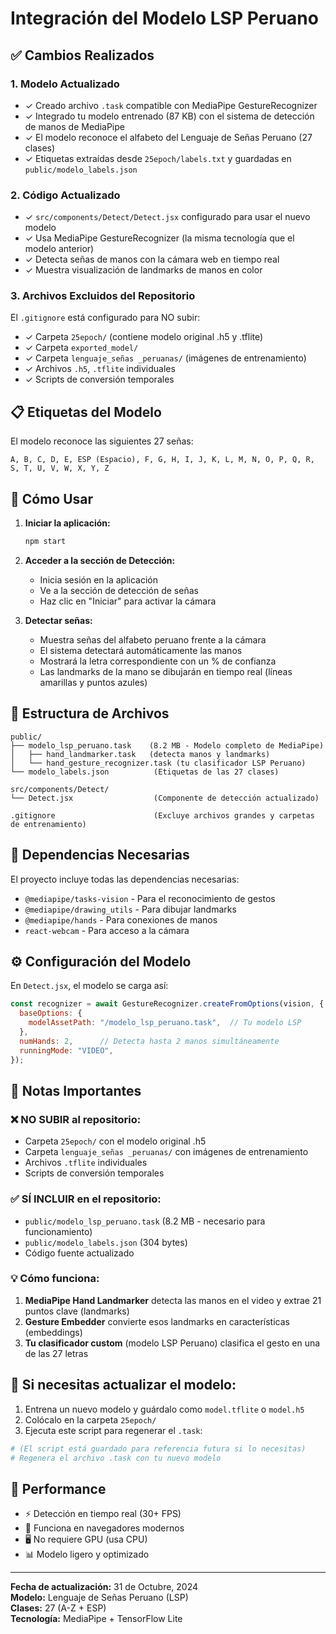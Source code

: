 # Integración del Modelo LSP Peruano

## ✅ Cambios Realizados

### 1. **Modelo Actualizado**
- ✓ Creado archivo `.task` compatible con MediaPipe GestureRecognizer
- ✓ Integrado tu modelo entrenado (87 KB) con el sistema de detección de manos de MediaPipe
- ✓ El modelo reconoce el alfabeto del Lenguaje de Señas Peruano (27 clases)
- ✓ Etiquetas extraídas desde `25epoch/labels.txt` y guardadas en `public/modelo_labels.json`

### 2. **Código Actualizado**
- ✓ `src/components/Detect/Detect.jsx` configurado para usar el nuevo modelo
- ✓ Usa MediaPipe GestureRecognizer (la misma tecnología que el modelo anterior)
- ✓ Detecta señas de manos con la cámara web en tiempo real
- ✓ Muestra visualización de landmarks de manos en color

### 3. **Archivos Excluidos del Repositorio**
El `.gitignore` está configurado para NO subir:
- ✓ Carpeta `25epoch/` (contiene modelo original .h5 y .tflite)
- ✓ Carpeta `exported_model/`
- ✓ Carpeta `lenguaje_señas _peruanas/` (imágenes de entrenamiento)
- ✓ Archivos `.h5`, `.tflite` individuales
- ✓ Scripts de conversión temporales

## 📋 Etiquetas del Modelo

El modelo reconoce las siguientes 27 señas:
```
A, B, C, D, E, ESP (Espacio), F, G, H, I, J, K, L, M, N, O, P, Q, R, S, T, U, V, W, X, Y, Z
```

## 🚀 Cómo Usar

1. **Iniciar la aplicación:**
   ```bash
   npm start
   ```

2. **Acceder a la sección de Detección:**
   - Inicia sesión en la aplicación
   - Ve a la sección de detección de señas
   - Haz clic en "Iniciar" para activar la cámara

3. **Detectar señas:**
   - Muestra señas del alfabeto peruano frente a la cámara
   - El sistema detectará automáticamente las manos
   - Mostrará la letra correspondiente con un % de confianza
   - Las landmarks de la mano se dibujarán en tiempo real (líneas amarillas y puntos azules)

## 📁 Estructura de Archivos

```
public/
├── modelo_lsp_peruano.task    (8.2 MB - Modelo completo de MediaPipe)
│   ├── hand_landmarker.task   (detecta manos y landmarks)
│   └── hand_gesture_recognizer.task (tu clasificador LSP Peruano)
└── modelo_labels.json          (Etiquetas de las 27 clases)

src/components/Detect/
└── Detect.jsx                  (Componente de detección actualizado)

.gitignore                      (Excluye archivos grandes y carpetas de entrenamiento)
```

## 🔧 Dependencias Necesarias

El proyecto incluye todas las dependencias necesarias:
- `@mediapipe/tasks-vision` - Para el reconocimiento de gestos
- `@mediapipe/drawing_utils` - Para dibujar landmarks
- `@mediapipe/hands` - Para conexiones de manos
- `react-webcam` - Para acceso a la cámara

## ⚙️ Configuración del Modelo

En `Detect.jsx`, el modelo se carga así:

```javascript
const recognizer = await GestureRecognizer.createFromOptions(vision, {
  baseOptions: {
    modelAssetPath: "/modelo_lsp_peruano.task",  // Tu modelo LSP
  },
  numHands: 2,      // Detecta hasta 2 manos simultáneamente
  runningMode: "VIDEO",
});
```

## 📝 Notas Importantes

### ❌ NO SUBIR al repositorio:
- Carpeta `25epoch/` con el modelo original .h5
- Carpeta `lenguaje_señas _peruanas/` con imágenes de entrenamiento
- Archivos `.tflite` individuales
- Scripts de conversión temporales

### ✅ SÍ INCLUIR en el repositorio:
- `public/modelo_lsp_peruano.task` (8.2 MB - necesario para funcionamiento)
- `public/modelo_labels.json` (304 bytes)
- Código fuente actualizado

### 💡 Cómo funciona:

1. **MediaPipe Hand Landmarker** detecta las manos en el video y extrae 21 puntos clave (landmarks)
2. **Gesture Embedder** convierte esos landmarks en características (embeddings)
3. **Tu clasificador custom** (modelo LSP Peruano) clasifica el gesto en una de las 27 letras

## 🔄 Si necesitas actualizar el modelo:

1. Entrena un nuevo modelo y guárdalo como `model.tflite` o `model.h5`
2. Colócalo en la carpeta `25epoch/`
3. Ejecuta este script para regenerar el `.task`:

```python
# (El script está guardado para referencia futura si lo necesitas)
# Regenera el archivo .task con tu nuevo modelo
```

## 🎯 Performance

- ⚡ Detección en tiempo real (30+ FPS)
- 📱 Funciona en navegadores modernos
- 🖥️ No requiere GPU (usa CPU)
- 📊 Modelo ligero y optimizado

---

**Fecha de actualización:** 31 de Octubre, 2024  
**Modelo:** Lenguaje de Señas Peruano (LSP)  
**Clases:** 27 (A-Z + ESP)  
**Tecnología:** MediaPipe + TensorFlow Lite
